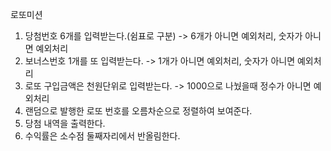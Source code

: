 로또미션
1. 당첨번호 6개를 입력받는다.(쉼표로 구분) -> 6개가 아니면 예외처리, 숫자가 아니면 예외처리
2. 보너스번호 1개를 또 입력받는다. -> 1개가 아니면 예외처리, 숫자가 아니면 예외처리
3. 로또 구입금액은 천원단위로 입력받는다. -> 1000으로 나눴을때 정수가 아니면 예외처리
4. 랜덤으로 발행한 로또 번호를 오름차순으로 정렬하여 보여준다.
5. 당첨 내역을 출력한다.
6. 수익률은 소수점 둘째자리에서 반올림한다.